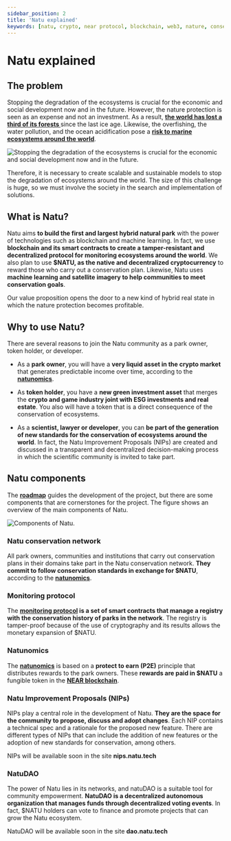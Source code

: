 ```yaml
---
sidebar_position: 2
title: 'Natu explained'
keywords: [natu, crypto, near protocol, blockchain, web3, nature, conservation]
---
```


# Natu explained
 
## The problem

Stopping the degradation of the ecosystems is crucial for the economic and social development now and in the future. However, the nature protection is seen as an expense and not an investment. As a result, **[the world has lost a third of its forests ](https://ourworldindata.org/world-lost-one-third-forests)** since the last ice age. Likewise, the overfishing, the water pollution, and the ocean acidification pose a **[risk to marine ecosystems around the world](https://ourworldindata.org/coral-reefs)**.

![Stopping the degradation of the ecosystems is crucial for the economic and social development now and in the future.](/img/problem.png)

Therefore, it is necessary to create scalable and sustainable models to stop the degradation of ecosystems around the world. The size of this challenge is huge, so we must involve the society in the search and implementation of solutions. 

## What is Natu?

Natu aims **to build the first and largest hybrid natural park** with the power of technologies such as blockchain and machine learning. In fact, we use **blockchain and its smart contracts to create a tamper-resistant and decentralized protocol for monitoring ecosystems around the world**. We also plan to use **\$NATU, as the native and decentralized cryptocurrency** to reward those who carry out a conservation plan. Likewise, Natu uses **machine learning and satellite imagery to help communities to meet conservation goals**.

Our value proposition opens the door to a new kind of hybrid real state in which the nature protection becomes profitable.


## Why to use Natu?

There are several reasons to join the Natu community as a park owner, token holder, or developer.

- As a **park owner**, you will have a **very liquid asset in the crypto market** that generates predictable income over time, according to the **[natunomics](natunomics)**.

- As **token holder**, you have a **new green investment asset** that merges the **crypto and game industry joint with ESG investments and real estate**. You also will have a token that is a direct consequence of the conservation of ecosystems. 

- As a **scientist, lawyer or developer**, you can **be part of the generation of new standards for the conservation of ecosystems around the world**. In fact, the Natu Improvement Proposals (NIPs) are created and discussed in a transparent and decentralized decision-making process in which the scientific community is invited to take part.

## Natu components

The **[roadmap](/roadmap/overview)** guides the development of the project, but there are some components that are cornerstones for the project. The figure shows an overview of the main components of Natu.  

![Components of Natu.](/img/natu-explained.png)

### Natu conservation network

All park owners, communities and institutions that carry out conservation plans in their domains take part in the Natu conservation network. **They commit to follow conservation standards in exchange for \$NATU**, according to the **[natunomics](natunomics)**.

### Monitoring protocol

The **[monitoring protocol](monitoring) is a set of smart contracts that manage a registry with the conservation history of parks in the network**. The registry is tamper-proof because of the use of cryptography and its results allows the monetary expansion of \$NATU. 

### Natunomics

The **[natunomics](natunomics)** is based on a **protect to earn (P2E)** principle that distributes rewards to the park owners. These **rewards are paid in \$NATU** a fungible token in the **[NEAR blockchain](https://near.org/)**.

### Natu Improvement Proposals (NIPs)

NIPs play a central role in the development of Natu. **They are the space for the community to propose, discuss and adopt changes**. Each NIP contains a technical spec and a rationale for the proposed new feature. There are different types of NIPs that can include the addition of new features or the adoption of new standards for conservation, among others. 

NIPs will be available soon in the site **nips.natu.tech**

### NatuDAO

The power of Natu lies in its networks, and natuDAO is a suitable tool for community empowerment. **NatuDAO is a decentralized autonomous organization that manages funds through decentralized voting events**. In fact, $NATU holders can vote to finance and promote projects that can grow the Natu ecosystem.

NatuDAO will be available soon in the site **dao.natu.tech**
